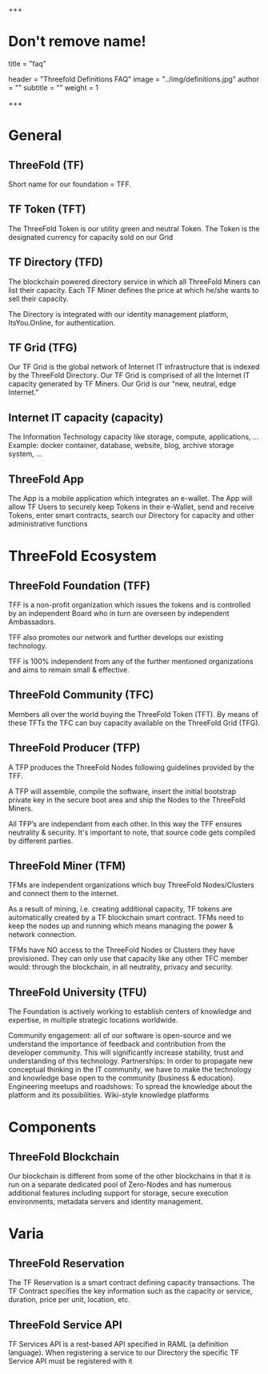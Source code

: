 +++
# Don't remove name!
title = "faq"

header = "Threefold Definitions FAQ"
image = "../img/definitions.jpg"
author = ""
subtitle = ""
weight = 1

+++


# General

## ThreeFold (TF)

Short name for our foundation = TFF.

## TF Token (TFT)

The ThreeFold Token is our utility green and neutral Token.  The Token is the designated currency for capacity sold on our Grid

## TF Directory (TFD)

The blockchain powered directory service in which all ThreeFold Miners can list their capacity.
Each TF Miner defines the price at which he/she wants to sell their capacity. 

The Directory is integrated with our identity management platform, ItsYou.Online, for authentication.

## TF Grid (TFG)

Our TF Grid is the global network of Internet IT infrastructure that is indexed by the ThreeFold Directory. 
Our TF Grid is comprised of all the Internet IT capacity generated by TF Miners.  Our Grid is our “new, neutral, edge Internet."

## Internet IT capacity (capacity)

The Information Technology capacity like storage, compute, applications, ...
Example: docker container, database, website, blog, archive storage system, ... 

## ThreeFold App

The App is a mobile application which integrates an e-wallet.  The App will allow TF Users to securely keep Tokens in their e-Wallet, send and receive Tokens, enter smart contracts, search our Directory for capacity and other administrative functions

# ThreeFold Ecosystem

## ThreeFold Foundation (TFF)

TFF is a non-profit organization which issues the tokens and is controlled by an independent Board who in turn are overseen by independent Ambassadors.

TFF also promotes our network and further develops our existing technology.

TFF is 100% independent from any of the further mentioned organizations and aims to remain small & effective.

## ThreeFold Community (TFC)

Members all over the world buying the ThreeFold Token (TFT). By means of these TFTs the TFC can buy capacity available on the ThreeFold Grid (TFG).

## ThreeFold Producer (TFP)

A TFP produces the ThreeFold Nodes following guidelines provided by the TFF.

A TFP will assemble, compile the software, insert the initial bootstrap private key in the secure boot area and ship the Nodes to the ThreeFold Miners.

All TFP’s are independant from each other. In this way the TFF ensures neutrality & security. It's important to note, that source code gets compiled by different parties.

## ThreeFold Miner (TFM)

TFMs are independent organizations which buy ThreeFold Nodes/Clusters and connect them to the internet. 

As a result of mining, i.e. creating additional capacity, TF tokens are automatically created by a TF blockchain smart contract. TFMs need to keep the nodes up and running which means managing the power & network connection. 

TFMs have NO access to the ThreeFold Nodes or Clusters they have provisioned. They can only use that capacity like any other TFC member would: through the blockchain, in all neutrality, privacy and security.


## ThreeFold University (TFU)
The Foundation is actively working to establish centers of knowledge and expertise, in multiple strategic locations worldwide.

Community engagement: all of our software is open-source and we understand the importance of feedback and contribution from the developer community. This will significantly increase stability, trust and understanding of this technology. 
Partnerships:  In order to propagate new conceptual thinking in the IT community, we have to make the technology and knowledge base open to the community (business & education). 
Engineering meetups and roadshows: To spread the knowledge about the platform and its possibilities. 
Wiki-style knowledge platforms

# Components
## ThreeFold Blockchain

Our blockchain is different from some of the other blockchains in that it is run on a separate dedicated pool of Zero-Nodes and has numerous additional features including support for storage, secure execution environments, metadata servers and identity management.  

# Varia

## ThreeFold Reservation

The TF Reservation is a smart contract defining capacity transactions.  The TF Contract specifies the key information such as the capacity or service, duration, price per unit, location, etc. 

## ThreeFold Service API

TF Services API is a rest-based API specified in RAML (a definition language).  When registering a service to our Directory the specific TF Service API must be registered with it
